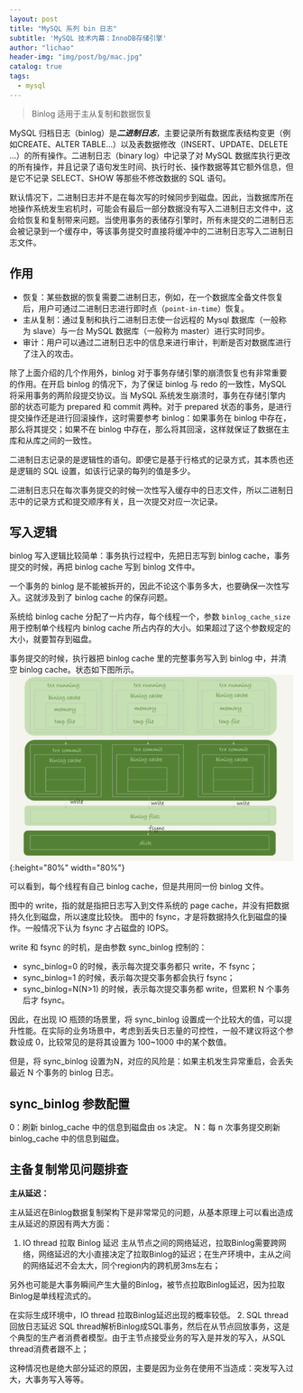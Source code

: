 ```yaml
---
layout: post
title: "MySQL 系列 bin 日志"
subtitle: 'MySQL 技术内幕：InnoDB存储引擎'
author: "lichao"
header-img: "img/post/bg/mac.jpg"
catalog: true
tags:
  - mysql
---
```


> Binlog 适用于主从复制和数据恢复

MySQL 归档日志（binlog）是***二进制日志***，主要记录所有数据库表结构变更（例如CREATE、ALTER TABLE…）以及表数据修改（INSERT、UPDATE、DELETE …）的所有操作。二进制日志（binary log）中记录了对 MySQL 数据库执行更改的所有操作，并且记录了语句发生时间、执行时长、操作数据等其它额外信息，但是它不记录 SELECT、SHOW 等那些不修改数据的 SQL 语句。

默认情况下，二进制日志并不是在每次写的时候同步到磁盘。因此，当数据库所在地操作系统发生宕机时，可能会有最后一部分数据没有写入二进制日志文件中，这会给恢复和复制带来问题。当使用事务的表储存引擎时，所有未提交的二进制日志会被记录到一个缓存中，等该事务提交时直接将缓冲中的二进制日志写入二进制日志文件。

## 作用

* 恢复：某些数据的恢复需要二进制日志，例如，在一个数据库全备文件恢复后，用户可通过二进制日志进行即时点（```point-in-time```）恢复。
* 主从复制：通过复制和执行二进制日志使一台远程的 Mysql 数据库（一般称为 slave）与一台 MySQL 数据库（一般称为 master）进行实时同步。
* 审计：用户可以通过二进制日志中的信息来进行审计，判断是否对数据库进行了注入的攻击。

除了上面介绍的几个作用外，binlog 对于事务存储引擎的崩溃恢复也有非常重要的作用。在开启 binlog 的情况下，为了保证 binlog 与 redo 的一致性，MySQL 将采用事务的两阶段提交协议。当 MySQL 系统发生崩溃时，事务在存储引擎内部的状态可能为 prepared 和 commit 两种。对于 prepared 状态的事务，是进行提交操作还是进行回滚操作，这时需要参考 binlog：如果事务在 binlog 中存在，那么将其提交；如果不在 binlog 中存在，那么将其回滚，这样就保证了数据在主库和从库之间的一致性。

二进制日志记录的是逻辑性的语句。即便它是基于行格式的记录方式，其本质也还是逻辑的 SQL 设置，如该行记录的每列的值是多少。

二进制日志只在每次事务提交的时候一次性写入缓存中的日志文件，所以二进制日志中的记录方式和提交顺序有关，且一次提交对应一次记录。

## 写入逻辑

binlog 写入逻辑比较简单：事务执行过程中，先把日志写到 binlog cache，事务提交的时候，再把 binlog cache 写到 binlog 文件中。

一个事务的 binlog 是不能被拆开的，因此不论这个事务多大，也要确保一次性写入。这就涉及到了 binlog cache 的保存问题。

系统给 binlog cache 分配了一片内存，每个线程一个，参数 ```binlog_cache_size``` 用于控制单个线程内 binlog cache 所占内存的大小。如果超过了这个参数规定的大小，就要暂存到磁盘。

事务提交的时候，执行器把 binlog cache 里的完整事务写入到 binlog 中，并清空 binlog cache。状态如下图所示。
![binlog存储过程](/img/mysql/binlog存储过程.png){:height="80%" width="80%"}

可以看到，每个线程有自己 binlog cache，但是共用同一份 binlog 文件。

图中的 write，指的就是指把日志写入到文件系统的 page cache，并没有把数据持久化到磁盘，所以速度比较快。
图中的 fsync，才是将数据持久化到磁盘的操作。一般情况下认为 fsync 才占磁盘的 IOPS。

write 和 fsync 的时机，是由参数 sync_binlog 控制的：

* sync_binlog=0 的时候，表示每次提交事务都只 write，不 fsync；
* sync_binlog=1 的时候，表示每次提交事务都会执行 fsync；
* sync_binlog=N(N>1) 的时候，表示每次提交事务都 write，但累积 N 个事务后才 fsync。

因此，在出现 IO 瓶颈的场景里，将 sync_binlog 设置成一个比较大的值，可以提升性能。在实际的业务场景中，考虑到丢失日志量的可控性，一般不建议将这个参数设成 0，比较常见的是将其设置为 100~1000 中的某个数值。

但是，将 sync_binlog 设置为N，对应的风险是：如果主机发生异常重启，会丢失最近 N 个事务的 binlog 日志。

## sync_binlog 参数配置

0：刷新 binlog_cache 中的信息到磁盘由 os 决定。
N：每 n 次事务提交刷新 binlog_cache 中的信息到磁盘。

## 主备复制常见问题排查

**主从延迟：**

主从延迟在Binlog数据复制架构下是非常常见的问题，从基本原理上可以看出造成主从延迟的原因有两大方面：

1. IO thread 拉取 Binlog 延迟
  主从节点之间的网络延迟，拉取Binlog需要跨网络，网络延迟的大小直接决定了拉取Binlog的延迟；在生产环境中，主从之间的网络延迟不会太大，同个region内的跨机房3ms左右；

  另外也可能是大事务瞬间产生大量的Binlog，被节点拉取Binlog延迟，因为拉取Binlog是单线程流式的。

  在实际生成环境中，IO thread 拉取Binlog延迟出现的概率较低。
2. SQL thread 回放日志延迟
  SQL thread解析Binlog成SQL事务，然后在从节点回放事务，这是个典型的生产者消费者模型。由于主节点接受业务的写入是并发的写入，从SQL thread消费者跟不上；

  这种情况也是绝大部分延迟的原因，主要是因为业务在使用不当造成：突发写入过大，大事务写入等等。

